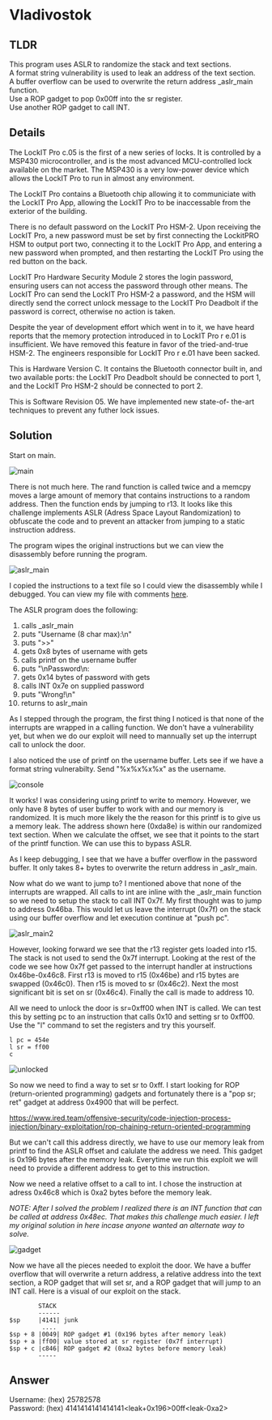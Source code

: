 # Vladivostok
## TLDR
This program uses ASLR to randomize the stack and text sections.  
A format string vulnerability is used to leak an address of the text section.  
A buffer overflow can be used to overwrite the return address _aslr_main function.  
Use a ROP gadget to pop 0x00ff into the sr register.  
Use another ROP gadget to call INT.  

## Details
The LockIT Pro c.05  is the first of a new series  of locks. It is
controlled by a  MSP430 microcontroller, and is  the most advanced
MCU-controlled lock available on the  market. The MSP430 is a very
low-power device which allows the LockIT  Pro to run in almost any
environment.

The  LockIT  Pro   contains  a  Bluetooth  chip   allowing  it  to
communiciate with the  LockIT Pro App, allowing the  LockIT Pro to
be inaccessable from the exterior of the building.

There  is no  default  password  on the  LockIT  Pro HSM-2.   Upon
receiving the  LockIT Pro,  a new  password must  be set  by first
connecting the LockitPRO HSM to  output port two, connecting it to
the LockIT Pro App, and entering a new password when prompted, and
then restarting the LockIT Pro using the red button on the back.
   
LockIT Pro Hardware  Security Module 2 stores  the login password,
ensuring users  can not access  the password through  other means.
The LockIT Pro  can send the LockIT Pro HSM-2  a password, and the
HSM will  directly send the  correct unlock message to  the LockIT
Pro Deadbolt  if the password  is correct, otherwise no  action is
taken.

Despite the  year of development  effort which  went in to  it, we
have heard  reports that  the memory  protection introduced  in to
LockIT Pro r e.01 is insufficient. We have removed this feature in
favor of  the tried-and-true HSM-2. The  engineers responsible for
LockIT Pro r e.01 have been sacked.
    
This is Hardware  Version C.  It contains  the Bluetooth connector
built in, and two available  ports: the LockIT Pro Deadbolt should
be  connected to  port  1,  and the  LockIT  Pro  HSM-2 should  be
connected to port 2.

This is  Software Revision 05.  We have implemented  new state-of-
the-art techniques to prevent any futher lock issues.

## Solution
Start on main.

![main](./screenshots/main.png)

There is not much here. The rand function is called twice and a memcpy moves a large amount of memory that contains instructions to a random address. Then the function ends by jumping to r13. It looks like this challenge implements ASLR (Adress Space Layout Randomization) to obfuscate the code and to prevent an attacker from jumping to a static instruction address.

The program wipes the original instructions but we can view the disassembly before running the program.

![aslr_main](./screenshots/aslr_main.png)

I copied the instructions to a text file so I could view the disassembly while I debugged. You can view my file with comments [here](https://github.com/networking101/microcorruption/blob/main/Vladivostok/aslr.txt).

The ASLR program does the following:
1. calls _aslr_main
2. puts "Username (8 char max):\n"
3. puts ">>"
4. gets 0x8 bytes of username with gets
5. calls printf on the username buffer
6. puts "\nPassword\n:
7. gets 0x14 bytes of password with gets
8. calls INT 0x7e on supplied password
9. puts "Wrong!\n"
10. returns to aslr_main

As I stepped through the program, the first thing I noticed is that none of the interrupts are wrapped in a calling function. We don't have a vulnerability yet, but when we do our exploit will need to mannually set up the interrupt call to unlock the door.

I also noticed the use of printf on the username buffer. Lets see if we have a format string vulnerabilty. Send "%x%x%x%x" as the username.

![console](./screenshots/console.png)

It works! I was considering using printf to write to memory. However, we only have 8 bytes of user buffer to work with and our memory is randomized. It is much more likely the the reason for this printf is to give us a memory leak. The address shown here (0xda8e) is within our randomized text section. When we calculate the offset, we see that it points to the start of the printf function. We can use this to bypass ASLR.

As I keep debugging, I see that we have a buffer overflow in the password buffer. It only takes 8+ bytes to overwrite the return address in _aslr_main.

Now what do we want to jump to? I mentioned above that none of the interrupts are wrapped. All calls to int are inline with the _aslr_main function so we need to setup the stack to call INT 0x7f. My first thought was to jump to address 0x46ba. This would let us leave the interrupt (0x7f) on the stack using our buffer overflow and let execution continue at "push pc".

![aslr_main2](./screenshots/aslr_main2.png)

However, looking forward we see that the r13 register gets loaded into r15. The stack is not used to send the 0x7f interrupt. Looking at the rest of the code we see how 0x7f get passed to the interrupt handler at instructions 0x46be-0x46c8. First r13 is moved to r15 (0x46be) and r15 bytes are swapped (0x46c0). Then r15 is moved to sr (0x46c2). Next the most significant bit is set on sr (0x46c4). Finally the call is made to address 10.

All we need to unlock the door is sr=0xff00 when INT is called. We can test this by setting pc to an instruction that calls 0x10 and setting sr to 0xff00. Use the "l" command to set the registers and try this yourself.

```
l pc = 454e
l sr = ff00
c
```

![unlocked](./screenshots/unlocked.png)

So now we need to find a way to set sr to 0xff. I start looking for ROP (return-oriented programming) gadgets and fortunately there is a "pop sr; ret" gadget at address 0x4900 that will be perfect.

https://www.ired.team/offensive-security/code-injection-process-injection/binary-exploitation/rop-chaining-return-oriented-programming

But we can't call this address directly, we have to use our memory leak from printf to find the ASLR offset and calulate the address we need. This gadget is 0x196 bytes after the memory leak. Everytime we run this exploit we will need to provide a different address to get to this instruction.

Now we need a relative offset to a call to int. I chose the instruction at adress 0x46c8 which is 0xa2 bytes before the memory leak.

*NOTE: After I solved the problem I realized there is an INT function that can be called at address 0x48ec. That makes this challenge much easier. I left my original solution in here incase anyone wanted an alternate way to solve.*

![gadget](./screenshots/gadget.png)

Now we have all the pieces needed to exploit the door. We have a buffer overflow that will overwrite a return address, a relative address into the text section, a ROP gadget that will set sr, and a ROP gadget that will jump to an INT call. Here is a visual of our exploit on the stack.

```
        STACK
        ------
$sp     |4141| junk
         ....
$sp + 8 |0049| ROP gadget #1 (0x196 bytes after memory leak)
$sp + a |ff00| value stored at sr register (0x7f interrupt)
$sp + c |c846| ROP gadget #2 (0xa2 bytes before memory leak)
        -----
```

## Answer
Username: (hex) 25782578  
Password: (hex) 4141414141414141<leak+0x196>00ff\<leak-0xa2>  
